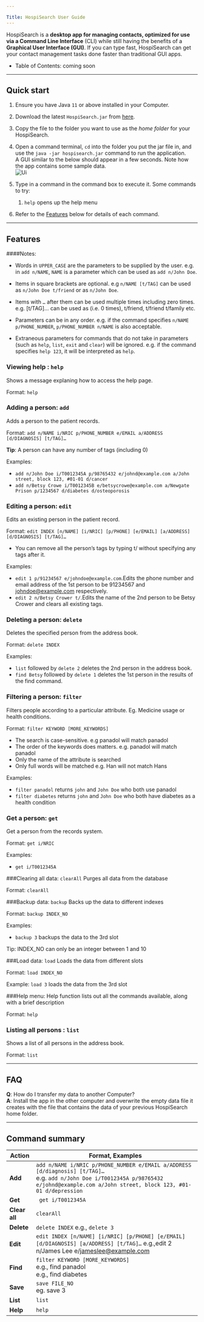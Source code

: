 ```yaml
---

Title: HospiSearch User Guide
---
```


HospiSearch is a **desktop app for managing contacts, optimized for use via a Command Line Interface** 
(CLI) while still having the benefits of a **Graphical User Interface (GUI)**. If you can type fast, HospiSearch can get your contact management tasks done faster than traditional GUI apps.

* Table of Contents: coming soon

--------------------------------------------------------------------------------------------------------------------

## Quick start

1. Ensure you have Java `11` or above installed in your Computer.

2. Download the latest `HospiSearch.jar` from [here](https://github.com/AY2223S2-CS2103T-T11-4/tp/releases).

3. Copy the file to the folder you want to use as the _home folder_ for your HospiSearch.

4. Open a command terminal, `cd` into the folder you put the jar file in, and use the `java -jar hospisearch.jar` command to run the application.<br>
   A GUI similar to the below should appear in a few seconds. Note how the app contains some sample data.<br>
   ![Ui](images/Ui.png)
5. Type in a command in the command box to execute it. Some commands to try:
   1. `help` opens up the help menu
6. Refer to the [Features](#features) below for details of each command.

--------------------------------------------------------------------------------------------------------------------

## Features

####Notes:
- Words in `UPPER_CASE` are the parameters to be supplied by the user.
e.g. in `add n/NAME`, `NAME` is a parameter which can be used as `add n/John Doe`.

- Items in square brackets are optional.
e.g `n/NAME [t/TAG]` can be used as `n/John Doe t/friend` or as `n/John Doe`.

- Items with `…` after them can be used multiple times including zero times.
e.g. [t/TAG]…​ can be used as   (i.e. 0 times), t/friend, t/friend t/family etc.
- Parameters can be in any order.
  e.g. if the command specifies `n/NAME p/PHONE_NUMBER`, `p/PHONE_NUMBER n/NAME` is also acceptable.
- Extraneous parameters for commands that do not take in parameters (such as `help`, `list`, `exit` and `clear`) will be ignored.
  e.g. if the command specifies `help 123`, it will be interpreted as `help`.




  
### Viewing help : `help`

Shows a message explaning how to access the help page.


Format: `help`


### Adding a person: `add`

Adds a person to the patient records.

Format: `add n/NAME i/NRIC p/PHONE_NUMBER e/EMAIL a/ADDRESS [d/DIAGNOSIS] [t/TAG]…`


**Tip**: A person can have any number of tags (including 0)


Examples:
* `add n/John Doe i/T0012345A p/98765432 e/johnd@example.com a/John street, block 123, #01-01 d/cancer`
* `add n/Betsy Crowe i/T0012345B e/betsycrowe@example.com a/Newgate Prison p/1234567 d/diabetes d/osteoporosis`



### Editing a person: `edit`

Edits an existing person in the patient record.

Format: `edit INDEX [n/NAME] [i/NRIC] [p/PHONE] [e/EMAIL] [a/ADDRESS] [d/DIAGNOSIS] [t/TAG]…​`

* You can remove all the person’s tags by typing t/ without specifying any tags after it.

Examples:
* `edit 1 p/91234567 e/johndoe@example.com`.Edits the phone number and email address of the 1st person to be 91234567 and johndoe@example.com respectively.
* `edit 2 n/Betsy Crower t/`.Edits the name of the 2nd person to be Betsy Crower and clears all existing tags.


### Deleting a person: `delete`

Deletes the specified person from the address book.

Format: `delete INDEX`

Examples:
* `list` followed by `delete 2` deletes the 2nd person in the address book.
* `find Betsy` followed by `delete 1` deletes the 1st person in the results of the find command.

### Filtering a person: `filter`

Filters people according to a particular attribute. Eg. Medicine usage or health conditions.

Format: `filter KEYWORD [MORE_KEYWORDS]`


* The search is case-sensitive. e.g panadol will match panadol 
* The order of the keywords does matters. e.g. panadol will match panadol 
* Only the name of the attribute is searched
* Only full words will be matched e.g. Han will not match Hans

Examples:
* `filter panadol` returns `john` and `John Doe` who both use panadol
* `filter diabetes` returns `john` and `John Doe` who both have diabetes as a health condition

### Get a person: `get`
Get a person from the records system.

Format: `get i/NRIC`

Examples:
* `get i/T0012345A`
  

###Clearing all data: `clearAll`
Purges all data from the database

Format: `clearAll`

###Backup data: `backup`
Backs up the data to different indexes

Format: `backup INDEX_NO`

Examples:
* `backup 3` backups the data to the 3rd slot

Tip: INDEX_NO can only be an integer between 1 and 10

###Load data: `load`
Loads the data from different slots

Format: `load INDEX_NO`

Example: `load 3` loads the data from the 3rd slot

###Help menu:
Help function lists out all the commands available, along with a brief description

Format: `help`

### Listing all persons : `list`

Shows a list of all persons in the address book.

Format: `list`




--------------------------------------------------------------------------------------------------------------------

## FAQ

**Q**: How do I transfer my data to another Computer?<br>
**A**: Install the app in the other computer and overwrite the empty data file it creates with the file that contains the data of your previous HospiSearch home folder.

--------------------------------------------------------------------------------------------------------------------

## Command summary

Action | Format, Examples
--------|------------------
**Add** | `add n/NAME i/NRIC p/PHONE_NUMBER e/EMAIL a/ADDRESS [d/diagnosis] [t/TAG]…​` <br> e.g. `add n/John Doe i/T0012345A p/98765432 e/johnd@example.com a/John street, block 123, #01-01 d/depression`
**Get** | ` get i/T0012345A`
**Clear all** | `clearAll`
**Delete** | `delete INDEX` e.g., `delete 3`
**Edit** | `edit INDEX [n/NAME] [i/NRIC] [p/PHONE] [e/EMAIL] [d/DIAGNOSIS] [a/ADDRESS] [t/TAG]…`  e.g.,edit 2 n/James Lee e/jameslee@example.com
**Find** | `filter KEYWORD [MORE_KEYWORDS]` <br/> e.g., find panadol <br/> e.g., find diabetes
**Save** | `save FILE_NO` <br/> eg. save 3
**List** | `list`
**Help** | `help`
